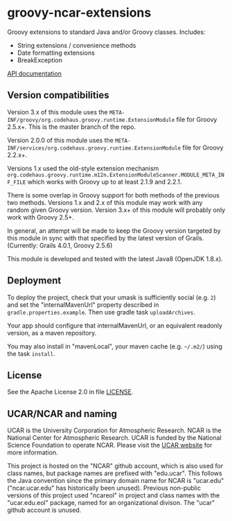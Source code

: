 # groovy-ncar-extensions

Groovy extensions to standard Java and/or Groovy classes.
Includes:

 * String extensions / convenience methods
 * Date formatting extensions
 * BreakException

[API documentation](https://ncar.github.io/groovy-ncar-extensions/)

## Version compatibilities

Version 3.x of this module uses the
`META-INF/groovy/org.codehaus.groovy.runtime.ExtensionModule`
file for Groovy 2.5.x+. This is the master branch of the repo.

Version 2.0.0 of this module uses the
`META-INF/services/org.codehaus.groovy.runtime.ExtensionModule`
file for Groovy 2.2.x+.

Versions 1.x used the old-style extension mechanism
`org.codehaus.groovy.runtime.m12n.ExtensionModuleScanner.MODULE_META_INF_FILE`
which works with Groovy up to at least 2.1.9 and 2.2.1.

There is some overlap in Groovy support for both methods of the previous two methods.
Versions 1.x and 2.x of this module may work with any random given Groovy version.
Version 3.x+ of this module will probably only work with Groovy 2.5+.

In general, an attempt will be made to keep the Groovy version
targeted by this module in sync with that specified by the latest version of Grails.
(Currently: Grails 4.0.1, Groovy 2.5.6)

This module is developed and tested with the latest Java8 (OpenJDK 1.8.x).

## Deployment

To deploy the project, check that your umask is sufficiently social (e.g. `2`)
and set the "internalMavenUrl" property described in `gradle.properties.example`.
Then use gradle task `uploadArchives`.

Your app should configure that internalMavenUrl, or an equivalent readonly version,
as a maven repository.

You may also install in "mavenLocal", your maven cache (e.g. `~/.m2/`)
using the task `install`.

## License

See the Apache License 2.0 in file [LICENSE](LICENSE).

## UCAR/NCAR and naming

UCAR is the University Corporation for Atmospheric Research.
NCAR is the National Center for Atmospheric Research.
UCAR is funded by the National Science Foundation to operate NCAR.
Please visit the [UCAR website](https://www.ucar.edu/) for more information.

This project is hosted on the "NCAR" github account, which is also
used for class names, but package names are prefixed with "edu.ucar".
This follows the Java convention since the primary domain name
for NCAR is "ucar.edu" ("ncar.ucar.edu" has historically been unused).
Previous non-public versions of this project used "ncareol"
in project and class names with the "ucar.edu.eol" package,
named for an organizational divison.
The "ucar" github account is unused.
